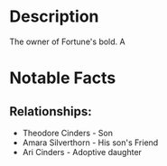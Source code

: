 # Description
The owner of Fortune's bold. A 

# Notable Facts



## Relationships:

- Theodore Cinders - Son
- Amara Silverthorn - His son's Friend
- Ari Cinders - Adoptive daughter